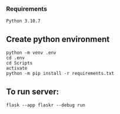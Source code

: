 ### Requirements
    Python 3.10.7

## Create python environment
    python -m venv .env
    cd .env
    cd Scripts
    activate
    python -m pip install -r requirements.txt

## To run server:
    flask --app flaskr --debug run